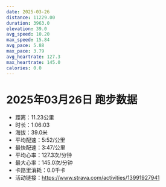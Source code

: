 ```yaml
---
date: 2025-03-26
distance: 11229.00
duration: 3963.0
elevation: 39.0
avg_speed: 10.20
max_speed: 15.84
avg_pace: 5.88
max_pace: 3.79
avg_heartrate: 127.3
max_heartrate: 145.0
calories: 0.0
---
```


# 2025年03月26日 跑步数据

- 距离：11.23公里
- 时长：1:06:03
- 海拔：39.0米
- 平均配速：5:52/公里
- 最快配速：3:47/公里
- 平均心率：127.3次/分钟
- 最大心率：145.0次/分钟
- 卡路里消耗：0.0千卡
- 活动链接：https://www.strava.com/activities/13991927941
